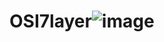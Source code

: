 # OSI7layer![image](https://github.com/user-attachments/assets/e01ca6f2-8e31-4dd0-a99d-89e0cdf242f8)
